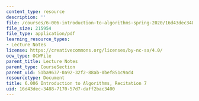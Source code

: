 ```yaml
---
content_type: resource
description: ''
file: /courses/6-006-introduction-to-algorithms-spring-2020/16d43dec3488717057d7daff2bac3400_MIT6_006S20_r07.pdf
file_size: 215954
file_type: application/pdf
learning_resource_types:
- Lecture Notes
license: https://creativecommons.org/licenses/by-nc-sa/4.0/
ocw_type: OCWFile
parent_title: Lecture Notes
parent_type: CourseSection
parent_uid: 51ba9637-0a92-32f2-88ab-0bef851c9ad4
resourcetype: Document
title: 6.006 Introduction to Algorithms, Recitation 7
uid: 16d43dec-3488-7170-57d7-daff2bac3400
---
```


